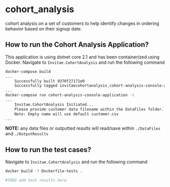 # cohort_analysis
cohort analysis on a set of customers to help identify changes in ordering behavior based on their signup date.

## How to run the Cohort Analysis Application?
This application is using dotnet core 2.1 and has been containerized using Docker. Navigate to `Invitae.CohortAnalysis` and run the following command

```sh
docker-compose build
...
    Successfully built 9370f27171e0
    Successfully tagged invitaecohortanalysis_cohort-analysis-console-application:latest
...
docker-compose run cohort-analysis-console-application -t
...
    Invitae.CohortAnalysis Initiated...
    Please provide customer data filename within the DataFiles folder.
    Note: Empty name will use default customer.csv
...
```
**NOTE:** any data files or outputted results will read/save within `./DataFiles` and `./OutputResults`

## How to run the test cases?
Navigate to `Invitae.CohortAnalysis` and run the following command
```sh
docker build -f Dockerfile-tests .
```

```sh
#TODO add test results here
```
